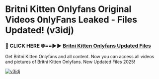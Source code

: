 # Britni Kitten Onlyfans Original Videos 0nlyFans Leaked - Files Updated! (v3idj)

<h3>🔴 CLICK HERE 🌐==►► <a href="https://tinyurl.com/2jnfzry5" rel="nofollow">Britni Kitten Onlyfans Updated Files</a></h3>

Get Britni Kitten Onlyfans and all content. Now you can access all videos and pictures of Britni Kitten Onlyfans. New Updated Files 2025!

[![v3idj](https://i.imgur.com/GyGTBgg.gif)](https://tinyurl.com/2jnfzry5)
